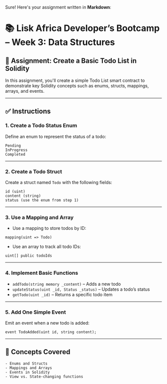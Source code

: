Sure! Here's your assignment written in **Markdown**:
# 📚 Lisk Africa Developer’s Bootcamp – Week 3: Data Structures

## 📝 Assignment: Create a Basic Todo List in Solidity

In this assignment, you'll create a simple Todo List smart contract to demonstrate key Solidity concepts such as enums, structs, mappings, arrays, and events.

---

## ✅ Instructions

### 1. Create a Todo Status Enum

Define an enum to represent the status of a todo:

```solidity
Pending
InProgress
Completed
````

---

### 2. Create a Todo Struct

Create a struct named `Todo` with the following fields:

```solidity
id (uint)
content (string)
status (use the enum from step 1)
```

---

### 3. Use a Mapping and Array

* Use a mapping to store todos by ID:

```solidity
mapping(uint => Todo)
```

* Use an array to track all todo IDs:

```solidity
uint[] public todoIds
```

---

### 4. Implement Basic Functions

* `addTodo(string memory _content)` – Adds a new todo
* `updateStatus(uint _id, Status _status)` – Updates a todo’s status
* `getTodo(uint _id)` – Returns a specific todo item

---

### 5. Add One Simple Event

Emit an event when a new todo is added:

```solidity
event TodoAdded(uint id, string content);
```

---

## 🧠 Concepts Covered

```text
- Enums and Structs
- Mappings and Arrays
- Events in Solidity
- View vs. State-changing functions
```
